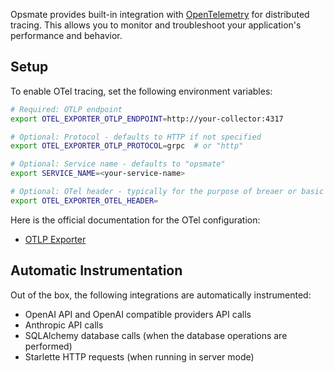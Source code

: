 Opsmate provides built-in integration with [OpenTelemetry](https://opentelemetry.io/) for distributed tracing. This allows you to monitor and troubleshoot your application's performance and behavior.

## Setup

To enable OTel tracing, set the following environment variables:

```bash
# Required: OTLP endpoint
export OTEL_EXPORTER_OTLP_ENDPOINT=http://your-collector:4317

# Optional: Protocol - defaults to HTTP if not specified
export OTEL_EXPORTER_OTLP_PROTOCOL=grpc  # or "http"

# Optional: Service name - defaults to "opsmate"
export SERVICE_NAME=<your-service-name>

# Optional: OTel header - typically for the purpose of breaer or basic auth
export OTEL_EXPORTER_OTEL_HEADER=
```

Here is the official documentation for the OTel configuration:

- [OTLP Exporter](https://opentelemetry.io/docs/languages/sdk-configuration/otlp-exporter/)


## Automatic Instrumentation

Out of the box, the following integrations are automatically instrumented:

- OpenAI API and OpenAI compatible providers API calls
- Anthropic API calls
- SQLAlchemy database calls (when the database operations are performed)
- Starlette HTTP requests (when running in server mode)

